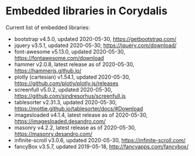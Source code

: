 # Embedded libraries in Corydalis

Current list of embedded libraries:

- bootstrap v4.5.0, updated 2020-05-30,
  <https://getbootstrap.com/>
- jquery v3.5.1, updated 2020-05-30,
  <https://jquery.com/download/>
- font-awesome v5.13.0, updated 2020-05-30,
  <https://fontawesome.com/download>
- hammer v2.0.8, latest release as of 2020-05-30,
  <https://hammerjs.github.io/>
- plotly (cartesian) v1.54.1, updated 2020-05-30,
  <https://github.com/plotly/plotly.js/releases>
- screenfull v5.0.2, updated 2020-05-30,
  <https://github.com/sindresorhus/screenfull.js>
- tablesorter v2.31.3, updated 2020-05-30,
  <https://mottie.github.io/tablesorter/docs/#Download>
- imagesloaded v4.1.4, latest release as of 2020-05-30,
  <https://imagesloaded.desandro.com/>
- masonry v4.2.2, latest release as of 2020-05-30,
  <https://masonry.desandro.com/>
- infinite-scroll v3.0.6, updated 2020-05-30,
  <https://infinite-scroll.com/>
- fancyBox v3.5.7, updated 2019-05-18,
  <http://fancyapps.com/fancybox/>
